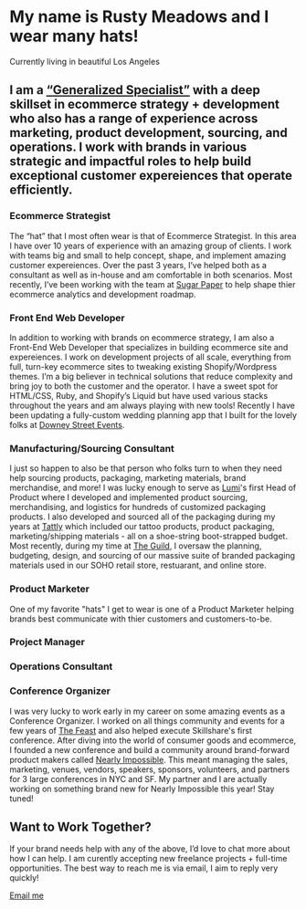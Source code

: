 <!-- This document is my scratchpad for writing the copy for this site.  -->


# My name is <span>Rusty Meadows</span> and I wear many hats!
Currently living in beautiful Los Angeles


## I am a <a target="_blank" href="https://fs.blog/2017/11/generalized-specialist/">“Generalized Specialist”</a> with a deep skillset in ecommerce strategy + development who also has a range of experience across marketing, product development, sourcing, and operations. I work with brands in various strategic and impactful roles to help build exceptional customer expereiences that operate efficiently.


### Ecommerce Strategist
The “hat” that I most often wear is that of Ecommerce Strategist. In this area I have over 10 years of experience with an amazing group of clients. I work with teams big and small to help concept, shape, and implement amazing customer expereiences. Over the past 3 years, I’ve helped both as a consultant as well as in-house and am comfortable in both scenarios. Most recently, I’ve been working with the team at <a target="_blank" href="https://sugarpaper.com">Sugar Paper</a> to help shape thier ecommerce analytics and development roadmap.

### Front End Web Developer
In addition to working with brands on ecommerce strategy, I am also a Front-End Web Developer that specializes in building ecommerce site and expereiences. I work on development projects of all scale, everything from full, turn-key ecommerce sites to tweaking existing Shopify/Wordpress themes. I’m a big believer in technical solutions that reduce complexity and bring joy to both the customer and the operator. I have a sweet spot for HTML/CSS, Ruby, and Shopify’s Liquid but have used various stacks throughout the years and am always playing with new tools! Recently I have been updating a fully-custom wedding planning app that I built for the lovely folks at <a target="_blank" href="https://downeystreetevents.com">Downey Street Events</a>.

### Manufacturing/Sourcing Consultant
I just so happen to also be that person who folks turn to when they need help sourcing products, packaging, marketing materials, brand merchandise, and more! I was lucky enough to serve as <a target="_blank" href="https://www.lumi.com">Lumi</a>'s first Head of Product where I developed and implemented product sourcing, merchandising, and logistics for hundreds of customized packaging products. I also developed and sourced all of the packaging during my years at <a target="_blank" href="https://tattly.com">Tattly</a> which included our tattoo products, product packaging, marketing/shipping materials - all on a shoe-string boot-strapped budget. Most recently, during my time at <a target="_blank" href="https://rwguild.com">The Guild</a>, I oversaw the planning, budgeting, design, and sourcing of our massive suite of branded packaging materials used in our SOHO retail store, restuarant, and online store.

### Product Marketer
One of my favorite "hats" I get to wear is one of a Product Marketer helping brands best communicate with thier customers and customers-to-be.

### Project Manager


### Operations Consultant


### Conference Organizer
I was very lucky to work early in my career on some amazing events as a Conference Organizer. I worked on all things community and events for a few years of <a target="_blank" href="https://www.feastongood.com">The Feast</a> and also helped execute Skillshare's first conference. After diving into the world of consumer goods and ecommerce, I founded a new conference and build a community around brand-forward product makers called <a target="_blank" href="http://nearlyimpossible.org">Nearly Impossible</a>. This meant managing the sales, marketing, venues, vendors, speakers, sponsors, volunteers, and partners for 3 large conferences in NYC and SF. My partner and I are actually working on something brand new for Nearly Impossible this year! Stay tuned!


## Want to Work Together?
If your brand needs help with any of the above, I’d love to chat more about how I can help.
I am curently accepting new freelance projects + full-time opportunities.
The best way to reach me is via email, I aim to reply very quickly!

[Email me]()
